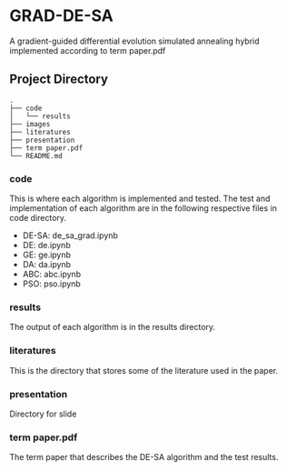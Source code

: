 # GRAD-DE-SA
A gradient-guided differential evolution simulated annealing hybrid implemented according to term paper.pdf

## Project Directory

```
.
├── code
│   └── results
├── images
├── literatures
├── presentation
├── term paper.pdf
└── README.md
```

### code

This is where each algorithm is implemented and tested. The test and implementation of each algorithm are in the following respective files in code directory.

- DE-SA: de_sa_grad.ipynb
- DE: de.ipynb
- GE: ge.ipynb
- DA: da.ipynb
- ABC: abc.ipynb
- PSO: pso.ipynb

### results

The output of each algorithm is in the results directory.

### literatures

This is the directory that stores some of the literature used in the paper.

### presentation

Directory for slide

### term paper.pdf

The term paper that describes the DE-SA algorithm and the test results.
